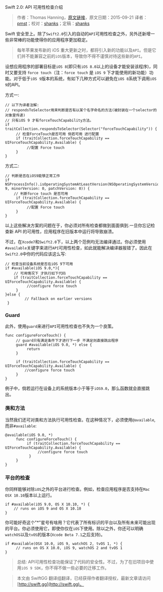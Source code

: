 Swift 2.0: API 可用性检查介绍

> 作者：Thomas Hanning，[原文链接](http://www.thomashanning.com/api-availability-checking-in-swift-2-0/)，原文日期：2015-09-21
> 译者：[pmst](http://www.jianshu.com/users/596f2ba91ce9/latest_articles)；校对：[shanks](http://codebuild.me/)；定稿：[shanks](http://codebuild.me/)
  








Swift 安全至上。除了`Swift2.0`引入的自动的`API`可用性检查之外，另外还新增一些非常棒的功能使得你的应用程序更加稳定。

> 每年苹果发布新的 iOS 重大更新之时，都将引入新的功能以及`API`。但是它们并不能兼容之前的`iOS`版本，导致你不得不谨慎对待这些新的`API`。

设想应用程序的部署目标是`iOS 8`(即只有`iOS 8.0`以上的设备才能安装该程序)，同时又要支持 `force touch`（注：`force touch` 是 `iOS 9` 下才能使用的新功能）功能。对于低于`iOS 9`版本的系统，有如下几种方式可以避免在`iOS 8`系统下调用`iOS 9`的API。



方式一:     

    
    // 以下为译者注解:
    // respondsToSelector用来判断是否有以某个名字命名的方法(被封装在一个selector的对象里传递)
    // 只有iOS 9 才有forceTouchCapability方法。
    if traitCollection.respondsToSelector(Selector("forceTouchCapability")) {
    	 // 检查ForceTouch是否可用 倘若可用 进行配置
         if (traitCollection.forceTouchCapability == UIForceTouchCapability.Available) {
              //配置 Force touch
         }
    }

方式二:     

    
    // 判断是否在iOS9能够正常工作
    if NSProcessInfo().isOperatingSystemAtLeastVersion(NSOperatingSystemVersion(majorVersion: 9, minorVersion: 0, patchVersion: 0)) {
    	// 判断force touch 是否可用
         if (traitCollection.forceTouchCapability == UIForceTouchCapability.Available) {
              //配置 Force touch
         }
    }

以上这些解决方案的问题在于，你必须对所有检查都做到面面俱到.一旦你忘记检查新 API 的可用性，应用程序在旧版本中运行将导致崩溃。

不过，在`Xcode7`和`Swift2.0`下，以上两个范例均无法编译通过。你必须使用`#available`关键字来进行`API`可用性检查，如此就能解决编译器报错了。因此在`Swift2.0`中你的代码应该这么写:

    
    // 检查当前设备系统是否在iOS 9下可用
    if #available(iOS 9.0,*){
    	// 可用情况下 才执行如下代码
    	if (traitCollection.forceTouchCapability == UIForceTouchCapability.Available) {
              //configure force touch
         } 
    }else {
             // Fallback on earlier versions
     }

### Guard

此外，使用`guard`来进行`API`可用性检查也不失为一个良策。

    
    func configureForceTouch() {
    	 // guard只有满足条件下才进行下一步 不满足则直接跳出程序
         guard #available(iOS 9.0, *) else {
              return
         }
    
         if (traitCollection.forceTouchCapability == UIForceTouchCapability.Available) {
             //configure force touch
         }        
    }

例子中，倘若运行在设备上的系统版本小于等于`iOS9.0`，那么函数就会直接跳出。



### 类和方法

当然我们还可对类和方法执行可用性检查。在这种情况下，必须使用`@available`,而非`#available`:

    @available(iOS 9.0, *)
         func configureForceTouch() {
              if (traitCollection.forceTouchCapability == UIForceTouchCapability.Available) {
                   //configure force touch
               }    
         }
    }



### 平台的检查

你同样能够对除`iOS`之外的平台进行检查。例如，检查应用程序是否支持在`Mac OSX 10.10`版本以上运行。

    
    if #available(iOS 9.0, OS X 10.10, *) {
        // runs on iOS 9 and OS X 10.10
    }

你可能好奇这个"*"星号有啥用？它代表了所有标识的平台以及所有未来可能出现的平台。你必须使用它，即使你仅在`iOS`下使用。除以之外，你还可以明确`watchOS`以及`tvOS`的版本(`Xcode Beta 7.1`之后支持)。

    
    if #available(OSX 10.0, iOS 9, watchOS 2, tvOS 1, *) {
         // runs on OS X 10.0, iOS 9, watchOS 2 and tvOS 1
    }

>总结: API可用性检查功能保证了代码的安全性。不过，为了在旧项目中使用`iOS 9 SDK`，你不得不做一些必要的迁移工作。
































> 本文由 SwiftGG 翻译组翻译，已经获得作者翻译授权，最新文章请访问 [http://swift.gg](http://swift.gg)。